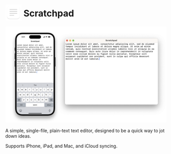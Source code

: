 # <img height="50" src="app-icon.png" style="vertical-align: -12px;"> Scratchpad

![Screenshot of Scratchpad running on iPhone and Mac](screenshot.png)

A simple, single-file, plain-text text editor, designed to be a quick way to jot down ideas.

Supports iPhone, iPad, and Mac, and iCloud syncing.